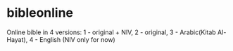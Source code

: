 # bibleonline
Online bible in 4 versions: 1 - original + NIV, 2 - original, 3 - Arabic(Kitab Al-Hayat), 4 - English (NIV only for now)

